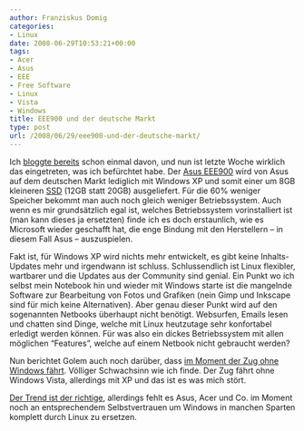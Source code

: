 ```yaml
---
author: Franziskus Domig
categories:
- Linux
date: 2008-06-29T10:53:21+00:00
tags:
- Acer
- Asus
- EEE
- Free Software
- Linux
- Vista
- Windows
title: EEE900 und der deutsche Markt
type: post
url: /2008/06/29/eee900-und-der-deutsche-markt/
---
```


Ich [bloggte bereits][1] schon einmal davon, und nun ist letzte Woche wirklich das eingetreten, was ich befürchtet habe. Der [Asus EEE900][2] wird von Asus auf dem deutschen Markt lediglich mit Windows XP und somit einer um 8GB kleineren [SSD][3] (12GB statt 20GB) ausgeliefert. Für die 60% weniger Speicher bekommt man auch noch gleich weniger Betriebssystem. Auch wenn es mir grundsätzlich egal ist, welches Betriebssystem vorinstalliert ist (man kann dieses ja ersetzten) finde ich es doch erstaunlich, wie es Microsoft wieder geschafft hat, die enge Bindung mit den Herstellern &#8211; in diesem Fall Asus &#8211; auszuspielen.

Fakt ist, für Windows XP wird nichts mehr entwickelt, es gibt keine Inhalts-Updates mehr und irgendwann ist schluss. Schlussendlich ist Linux flexibler, wartbarer und die Updates aus der Community sind genial. Ein Punkt wo ich selbst mein Notebook hin und wieder mit Windows starte ist die mangelnde Software zur Bearbeitung von Fotos und Grafiken (nein Gimp und Inkscape sind für mich keine Alternativen). Aber genau dieser Punkt wird auf den sogenannten Netbooks überhaupt nicht benötigt. Websurfen, Emails lesen und chatten sind Dinge, welche mit Linux heutzutage sehr konfortabel erledigt werden können. Für was also ein dickes Betriebssystem mit allen möglichen &#8220;Features&#8221;, welche auf einem Netbook nicht gebraucht werden?

Nun berichtet Golem auch noch darüber, dass [im Moment der Zug ohne Windows fährt][4]. Völliger Schwachsinn wie ich finde. Der Zug fährt ohne Windows Vista, allerdings mit XP und das ist es was mich stört.

[Der Trend ist der richtige][5], allerdings fehlt es Asus, Acer und Co. im Moment noch an entsprechendem Selbstvertrauen um Windows in manchen Sparten komplett durch Linux zu ersetzen.

 [1]: http://seric.at/blog/2008/05/08/asus-eee-900-windows-xp-statt-linu/
 [2]: http://eeepc.asus.com/global/
 [3]: http://en.wikipedia.org/wiki/Solid-state_drive
 [4]: http://www.golem.de/0806/60699.html
 [5]: http://blog.koehntopp.de/archives/2158-UEberlaeufer-Erst-ASUS,-nun-Acer.html
